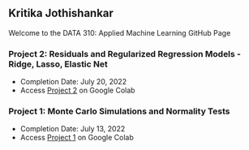 ## Kritika Jothishankar

Welcome to the DATA 310: Applied Machine Learning GitHub Page

### Project 2: Residuals and Regularized Regression Models - Ridge, Lasso, Elastic Net
- Completion Date: July 20, 2022
- Access [Project 2](https://colab.research.google.com/drive/15XHq0VBE1Ra1YG7eY4xXnWSJvSpoW6Ke?usp=sharing) on Google Colab

### Project 1: Monte Carlo Simulations and Normality Tests 
- Completion Date: July 13, 2022
- Access [Project 1](https://colab.research.google.com/drive/1UeWADTcAbZXiSl1yVkwInt3uQmtdzvfS?usp=sharing) on Google Colab
